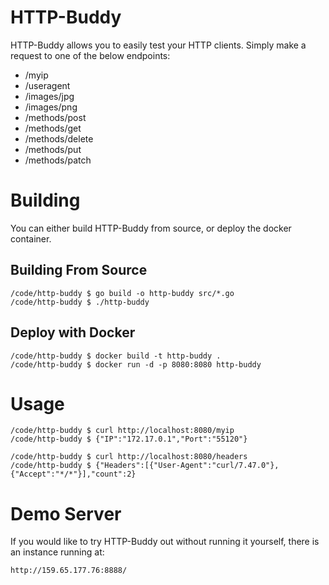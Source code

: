 # HTTP-Buddy
HTTP-Buddy allows you to easily test your HTTP clients. Simply make a request
to one of the below endpoints:
* /myip
* /useragent
* /images/jpg
* /images/png
* /methods/post
* /methods/get
* /methods/delete
* /methods/put
* /methods/patch

# Building
You can either build HTTP-Buddy from source, or deploy the docker container.

## Building From Source
```
/code/http-buddy $ go build -o http-buddy src/*.go
/code/http-buddy $ ./http-buddy
```

## Deploy with Docker
```
/code/http-buddy $ docker build -t http-buddy .
/code/http-buddy $ docker run -d -p 8080:8080 http-buddy
```

# Usage
```
/code/http-buddy $ curl http://localhost:8080/myip
/code/http-buddy $ {"IP":"172.17.0.1","Port":"55120"}

/code/http-buddy $ curl http://localhost:8080/headers
/code/http-buddy $ {"Headers":[{"User-Agent":"curl/7.47.0"},{"Accept":"*/*"}],"count":2}
```

# Demo Server
If you would like to try HTTP-Buddy out without running it yourself, there is an instance running at:
```
http://159.65.177.76:8888/
```
